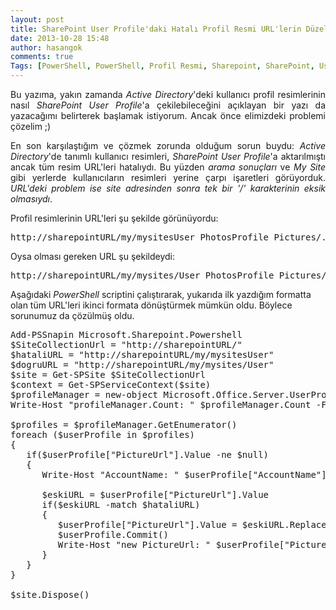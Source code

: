 ```yaml
---
layout: post
title: SharePoint User Profile'daki Hatalı Profil Resmi URL'lerin Düzeltilmesi
date: 2013-10-28 15:48
author: hasangok
comments: true
Tags: [PowerShell, PowerShell, Profil Resmi, Sharepoint, SharePoint, User Profile]
---
```

<p style="text-align: justify;">Bu yazıma, yakın zamanda <em>Active Directory</em>'deki kullanıcı profil resimlerinin nasıl <em>SharePoint User Profile</em>'a çekilebileceğini açıklayan bir yazı da yazacağımı belirterek başlamak istiyorum. Ancak önce elimizdeki problemi çözelim ;)</p>
<p style="text-align: justify;">En son karşılaştığım ve çözmek zorunda olduğum sorun buydu: <em>Active Directory</em>'de tanımlı kullanıcı resimleri, <em>SharePoint User Profile</em>'a aktarılmıştı ancak tüm resim URL'leri hatalıydı. Bu yüzden <em>arama sonuçları</em> ve <em>My Site</em> gibi yerlerde kullanıcıların resimleri yerine çarpı işaretleri görüyorduk. <em>URL'deki problem ise site adresinden sonra tek bir '/' karakterinin eksik olmasıydı</em>.</p>
<p style="text-align: justify;">Profil resimlerinin URL'leri şu şekilde görünüyordu:</p>

<pre class="lang:default decode:true">http://sharepointURL/my/mysitesUser PhotosProfile Pictures/...</pre>
Oysa olması gereken URL şu şekildeydi:
<pre class="lang:default decode:true">http://sharepointURL/my/mysites/User PhotosProfile Pictures/...</pre>
Aşağıdaki <em>PowerShell</em> scriptini çalıştırarak, yukarıda ilk yazdığım formatta olan tüm URL'leri ikinci formata dönüştürmek mümkün oldu. Böylece sorunumuz da çözülmüş oldu.
<pre class="lang:default decode:true crayon-selected">Add-PSSnapin Microsoft.Sharepoint.Powershell 
$SiteCollectionUrl = "http://sharepointURL/"
$hataliURL = "http://sharepointURL/my/mysitesUser" 
$dogruURL = "http://sharepointURL/my/mysites/User" 
$site = Get-SPSite $SiteCollectionUrl
$context = Get-SPServiceContext($site) 
$profileManager = new-object Microsoft.Office.Server.UserProfiles.UserProfileManager($context) 
Write-Host "profileManager.Count: " $profileManager.Count -ForegroundColor Yellow;

$profiles = $profileManager.GetEnumerator()
foreach ($userProfile in $profiles)
{
   if($userProfile["PictureUrl"].Value -ne $null)
   {
      Write-Host "AccountName: " $userProfile["AccountName"].Value ", PictureUrl: " $userProfile["PictureUrl"].Value -ForegroundColor Yellow;

      $eskiURL = $userProfile["PictureUrl"].Value
      if($eskiURL -match $hataliURL)
      {
         $userProfile["PictureUrl"].Value = $eskiURL.Replace($hataliURL, $dogruURL)
         $userProfile.Commit()
         Write-Host "new PictureUrl: " $userProfile["PictureUrl"].Value -ForegroundColor Yellow;
      }
   }
}

$site.Dispose()</pre>
&nbsp;
